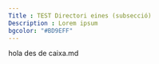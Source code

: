 ```yaml
---
Title : TEST Directori eines (subsecció)
Description : Lorem ipsum
bgcolor: "#BD9EFF"
---
```

hola des de caixa.md